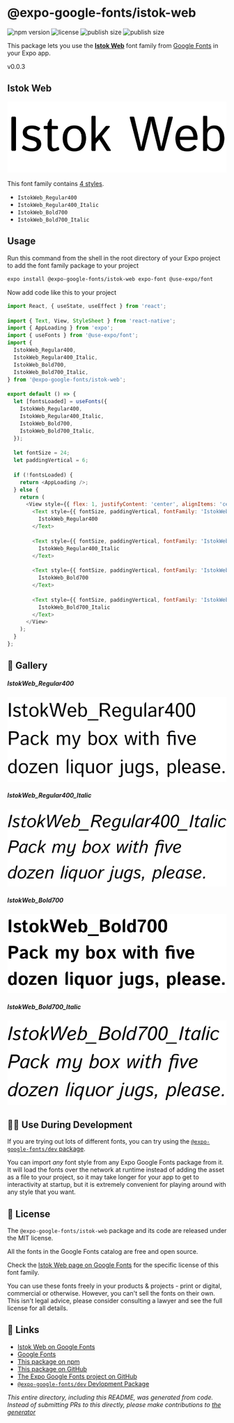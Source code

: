 # @expo-google-fonts/istok-web

![npm version](https://flat.badgen.net/npm/v/@expo-google-fonts/istok-web)
![license](https://flat.badgen.net/github/license/expo/google-fonts)
![publish size](https://flat.badgen.net/packagephobia/install/@expo-google-fonts/istok-web)
![publish size](https://flat.badgen.net/packagephobia/publish/@expo-google-fonts/istok-web)

This package lets you use the [**Istok Web**](https://fonts.google.com/specimen/Istok+Web) font family from [Google Fonts](https://fonts.google.com/) in your Expo app.

v0.0.3

## Istok Web

![Istok Web](./font-family.png)

This font family contains [4 styles](#-gallery).

- `IstokWeb_Regular400`
- `IstokWeb_Regular400_Italic`
- `IstokWeb_Bold700`
- `IstokWeb_Bold700_Italic`

## Usage

Run this command from the shell in the root directory of your Expo project to add the font family package to your project
```sh
expo install @expo-google-fonts/istok-web expo-font @use-expo/font
```

Now add code like this to your project
```js
import React, { useState, useEffect } from 'react';

import { Text, View, StyleSheet } from 'react-native';
import { AppLoading } from 'expo';
import { useFonts } from '@use-expo/font';
import {
  IstokWeb_Regular400,
  IstokWeb_Regular400_Italic,
  IstokWeb_Bold700,
  IstokWeb_Bold700_Italic,
} from '@expo-google-fonts/istok-web';

export default () => {
  let [fontsLoaded] = useFonts({
    IstokWeb_Regular400,
    IstokWeb_Regular400_Italic,
    IstokWeb_Bold700,
    IstokWeb_Bold700_Italic,
  });

  let fontSize = 24;
  let paddingVertical = 6;

  if (!fontsLoaded) {
    return <AppLoading />;
  } else {
    return (
      <View style={{ flex: 1, justifyContent: 'center', alignItems: 'center' }}>
        <Text style={{ fontSize, paddingVertical, fontFamily: 'IstokWeb_Regular400' }}>
          IstokWeb_Regular400
        </Text>

        <Text style={{ fontSize, paddingVertical, fontFamily: 'IstokWeb_Regular400_Italic' }}>
          IstokWeb_Regular400_Italic
        </Text>

        <Text style={{ fontSize, paddingVertical, fontFamily: 'IstokWeb_Bold700' }}>
          IstokWeb_Bold700
        </Text>

        <Text style={{ fontSize, paddingVertical, fontFamily: 'IstokWeb_Bold700_Italic' }}>
          IstokWeb_Bold700_Italic
        </Text>
      </View>
    );
  }
};

```

## 🔡 Gallery

##### IstokWeb_Regular400
![IstokWeb_Regular400](./69f0e211d11c1acf74b2c9076af79b8c4437700758d0282acf48674ef128953a.ttf.png)

##### IstokWeb_Regular400_Italic
![IstokWeb_Regular400_Italic](./05eee5ff9d276f82970504c5e15e6097ae58262e043f86c6620a18611cdcf94e.ttf.png)

##### IstokWeb_Bold700
![IstokWeb_Bold700](./000e33f7e7a72f87087ee83ef75edf7993294fc065f5f8e52ae6ca1c90c7517f.ttf.png)

##### IstokWeb_Bold700_Italic
![IstokWeb_Bold700_Italic](./c19d7189ef0fb5066351d3851d3a386722d97b98c62fc344ffce8f4f1889512a.ttf.png)


## 👩‍💻 Use During Development

If you are trying out lots of different fonts, you can try using the [`@expo-google-fonts/dev` package](https://github.com/expo/google-fonts/tree/master/font-packages/dev#readme).

You can import *any* font style from any Expo Google Fonts package from it. It will load the fonts
over the network at runtime instead of adding the asset as a file to your project, so it may take longer
for your app to get to interactivity at startup, but it is extremely convenient
for playing around with any style that you want.

## 📖 License

The `@expo-google-fonts/istok-web` package and its code are released under the MIT license.

All the fonts in the Google Fonts catalog are free and open source.

Check the [Istok Web page on Google Fonts](https://fonts.google.com/specimen/Istok+Web) for the specific license of this font family.

You can use these fonts freely in your products & projects - print or digital, commercial or otherwise. However, you can't sell the fonts on their own. This isn't legal advice, please consider consulting a lawyer and see the full license for all details.

## 🔗 Links

- [Istok Web on Google Fonts](https://fonts.google.com/specimen/Istok+Web)
- [Google Fonts](https://fonts.google.com/)
- [This package on npm](https://www.npmjs.com/package/@expo-google-fonts/istok-web)
- [This package on GitHub](https://github.com/expo/google-fonts/tree/master/font-packages/istok-web)
- [The Expo Google Fonts project on GitHub](https://github.com/expo/google-fonts)
- [`@expo-google-fonts/dev` Devlopment Package](https://github.com/expo/google-fonts/tree/master/font-packages/dev)


*This entire directory, including this README, was generated from code. Instead of submitting PRs to this directly, please make contributions to [the generator](https://github.com/expo/google-fonts/tree/master/packages/generator)*
